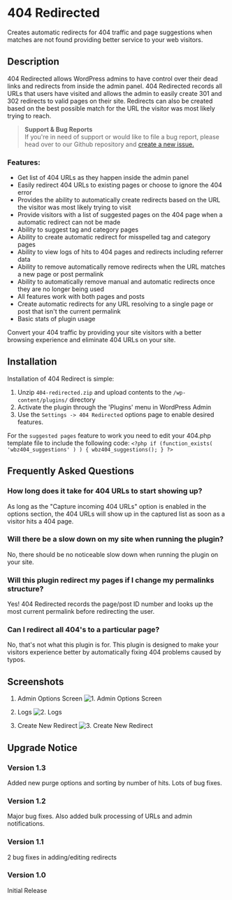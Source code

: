 # 404 Redirected #

Creates automatic redirects for 404 traffic and page suggestions when matches are not found providing better service to your web visitors.

## Description ##

404 Redirected allows WordPress admins to have control over their dead links and redirects from inside the admin panel. 404 Redirected records all URLs that users have visited and allows the admin to easily create 301 and 302 redirects to valid pages on their site. Redirects can also be created based on the best possible match for the URL the visitor was most likely trying to reach.

> <strong>Support & Bug Reports</strong><br>
> If you're in need of support or would like to file a bug report, please head over to our Github repository and [create a new issue.](https://github.com/defries/404-redirected/issues)
>

### Features: ###

* Get list of 404 URLs as they happen inside the admin panel
* Easily redirect 404 URLs to existing pages or choose to ignore the 404 error
* Provides the ability to automatically create redirects based on the URL the visitor was most likely trying to visit
* Provide visitors with a list of suggested pages on the 404 page when a automatic redirect can not be made
* Ability to suggest tag and category pages
* Ability to create automatic redirect for misspelled tag and category pages
* Ability to view logs of hits to 404 pages and redirects including referrer data
* Ability to remove automatically remove redirects when the URL matches a new page or post permalink
* Ability to automatically remove manual and automatic redirects once they are no longer being used
* All features work with both pages and posts
* Create automatic redirects for any URL resolving to a single page or post that isn't the current permalink
* Basic stats of plugin usage

Convert your 404 traffic by providing your site visitors with a better browsing experience and eliminate 404 URLs on your site.

## Installation ##

Installation of 404 Redirect is simple:

1. Unzip `404-redirected.zip` and upload contents to the `/wp-content/plugins/` directory
1. Activate the plugin through the 'Plugins' menu in WordPress Admin
1. Use the `Settings -> 404 Redirected` options page to enable desired features.

For the `suggested pages` feature to work you need to edit your 404.php template file to include the following code:
`<?php if (function_exists( 'wbz404_suggestions' ) ) { wbz404_suggestions(); } ?>`

## Frequently Asked Questions ##

### How long does it take for 404 URLs to start showing up? ###

As long as the "Capture incoming 404 URLs" option is enabled in the options section, the 404 URLs will show up in the captured list as soon as a visitor hits a 404 page.

### Will there be a slow down on my site when running the plugin? ###

No, there should be no noticeable slow down when running the plugin on your site.

### Will this plugin redirect my pages if I change my permalinks structure? ###

Yes! 404 Redirected records the page/post ID number and looks up the most current permalink before redirecting the user.

### Can I redirect all 404's to a particular page? ###

No, that's not what this plugin is for. This plugin is designed to make your visitors experience better by automatically fixing 404 problems caused by typos.

## Screenshots ##

1. Admin Options Screen
![1. Admin Options Screen](https://ps.w.org/404-redirected/assets/screenshot-1.jpg)

2. Logs
![2. Logs](https://ps.w.org/404-redirected/assets/screenshot-2.jpg)

3. Create New Redirect
![3. Create New Redirect](https://ps.w.org/404-redirected/assets/screenshot-3.png)



## Upgrade Notice ##

### Version 1.3 ###

Added new purge options and sorting by number of hits. Lots of bug fixes.

### Version 1.2 ###

Major bug fixes. Also added bulk processing of URLs and admin notifications.

### Version 1.1 ###

2 bug fixes in adding/editing redirects

### Version 1.0 ###

Initial Release
